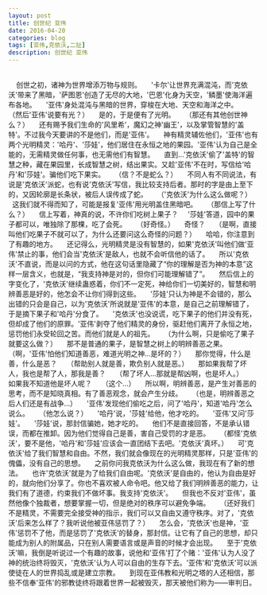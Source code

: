 ```yaml
---
layout: post
title: 创世纪 亚伟
date: 2016-04-20
categories: blog
tags: [亚伟,克依沃,二扯]
description: 创世纪 亚伟
---
```

<title>创世纪 亚伟 - 猫球社长</title>
<br>
&nbsp; &nbsp; 创世之初，诸神为世界增添万物与规则。  
&nbsp; &nbsp; '卡尔'让世界充满混沌，而'克依沃'带来了黑暗，'萨图恩'创造了无尽的大地，'巴恩'化身为天空，'鳞墨'使海洋遍布各地。  
&nbsp; &nbsp; '亚伟'身处混沌与黑暗的世界，穿梭在大地、天空和海洋之中。  
&nbsp; &nbsp; （然后'亚伟'说要有光？）  
&nbsp; &nbsp; 是的，于是便有了光明。  
&nbsp; &nbsp; （那还有其他创世神么？）  
&nbsp; &nbsp; 还有赐予我们生命的'风里希'，魔幻之神'幽王'，以及掌管智慧的'盖特'。不过我今天要讲的不是他们，而是'亚伟'。  
&nbsp; &nbsp; 神有精灵辅佐他们，'亚伟'也有两个光明精灵：'哈丹'、'莎娃'，他们居住在永恒之地的果园。'亚伟'认为自己是全能的，无需精灵做任何事，也无需他们有智慧。  
&nbsp; &nbsp; 直到…'克依沃'偷了'盖特'的智慧之种，藏在果园里，长成智慧之树，结出果实。又趁'亚伟'不在时，写信给'哈丹'和'莎娃'。骗他们吃下果实。  
&nbsp; &nbsp; （信？不是蛇么？）  
&nbsp; &nbsp; 不同人有不同说法，有说是'克依沃'派蛇，也有说'克依沃'写信，我比较支持后者。那时的字是由上至下的，又因轮廓是长条状，被后人误传成了蛇。  
&nbsp; &nbsp; （'克依沃'为什么这么做呢？）  
&nbsp; &nbsp; 这我们就不得而知了，可能是报复'亚伟'用光明盖住黑暗吧。  
&nbsp; &nbsp; （那信上写了什么？）  
&nbsp; &nbsp; 信上写着，神真的说，不许你们吃树上果子？  
&nbsp; &nbsp; '莎娃'答道，园中的果子都可以，唯独除了那棵，吃了会死。  
&nbsp; &nbsp; （好奇怪。）  
&nbsp; &nbsp; 奇怪？  
&nbsp; &nbsp; （是啊，直接叫他们吃果子不就可以了，为什么还要问这么奇怪的问题？）  
&nbsp; &nbsp; 哈哈，你注意到了有趣的地方。  
&nbsp; &nbsp; 还记得么，光明精灵是没有智慧的，如果'克依沃'叫他们做'亚伟'禁止的事，他们会当'克依沃'是敌人，也就不会听信他的话了。  
&nbsp; &nbsp; 所以'克依沃'不直说，而是以问的方式，他在这句话里隐藏了“你的理解是否为神的本意”这样一层含义，也就是，“我支持神是对的，但你们可能理解错了”。  
&nbsp; &nbsp; 然后信上的字变化了，'克依沃'继续蛊惑着，你们不一定死，神给你们一切美好的，智慧和明辨善恶是好的，他怎会不让你们得到这些。  
&nbsp; &nbsp; '莎娃'只认为神是不会错的，那么出错的只会是自己，以为'克依沃'所说就是'亚伟'的本意，是自己之前理解错了，于是摘下果子和'哈丹'分食了。  
&nbsp; &nbsp; '克依沃'也没说谎，吃下果子的他们并没有死，但却成了他们的原罪。'亚伟'剥夺了他们精灵的身份，驱赶他们离开了永恒之地，惩罚他们永受轮回之苦。而他们就是人的祖先。  
&nbsp; &nbsp; （为什么啊，只是偷吃了果子就要这么做？）  
&nbsp; &nbsp; 那不是普通的果子，是智慧之树上的明辨善恶之果。  
&nbsp; &nbsp; （啊，'亚伟'怕他们知道善恶，难道光明之神…是坏的？）  
&nbsp; &nbsp; 那你觉得，什么是善，什么是恶？  
&nbsp; &nbsp; （帮助别人就是善，欺负别人就是恶。）  
&nbsp; &nbsp; 那如果我帮了坏人，我也是帮了人，那我是善？  
&nbsp; &nbsp; （帮了坏人…那就是帮凶啊，也是坏人。）  
&nbsp; &nbsp; 如果我不知道他是坏人呢？  
&nbsp; &nbsp; （这个…）  
&nbsp; &nbsp; 所以啊，明辨善恶，是产生对善恶的思考，而不是知晓真相。有了善恶观念，就会产生分歧。  
&nbsp; &nbsp; （也是，明辨善恶之后人们还是有战争…）  
&nbsp; &nbsp; '亚伟'发现他们偷吃之后，问了'哈丹'，知道'哈丹'怎么说么。  
&nbsp; &nbsp; （他怎么说？）  
&nbsp; &nbsp; '哈丹'说，'莎娃'给他，他才吃的。  
&nbsp; &nbsp; '亚伟'又问'莎娃'。  
&nbsp; &nbsp; '莎娃'说，那封信骗她，她才吃的。  
&nbsp; &nbsp; 他们不是直接回答，不是承认错误，而都在推卸。因为他们觉得自己是善，害自己受罚的才是恶。  
&nbsp; &nbsp; （都怪'克依沃'，要不是他，'哈丹'和'莎娃'应该会一直团结下去吧。'克依沃'真坏。）  
&nbsp; &nbsp; 可'克依沃'给了我们智慧和自由。不然，我们就会像现在的光明精灵那样，只是'亚伟'的傀儡，没有自己的思想。  
&nbsp; &nbsp; 之前你问我克依沃为什么这么做，我现在有了新的想法。  
&nbsp; &nbsp; 也许'克依沃'就是为了给我们自由呢。'克依沃'是自由的，他认为自由是好的，就向他们分享了。你也不喜欢被人命令吧。他又给了我们明辨善恶的能力，让我们有了道德，约束我们不做坏事。我支持'克依沃'。  
&nbsp; &nbsp; 但我也不反对'亚伟'，虽然他像个独裁者，想要掌握一切，但是绝对的秩序可以避免争端。  
&nbsp; &nbsp; （还好我们不是精灵，不需要完全接受神的指示，我们可以又自由又遵守秩序。对了，'克依沃'后来怎么样了？我听说他被亚伟惩罚了？）  
&nbsp; &nbsp; 怎么会，'克依沃'也是神，'亚伟'惩罚不了他，而是惩罚了'克依沃'的替身，那封信。让它有了自己的思想，却只能成为别人的附属品，只在别人需要语言或是声音的时候才会出现。  
&nbsp; &nbsp; 至于'克依沃'嘛，我倒是听说过一个有趣的故事，说他和'亚伟'打了个赌：'亚伟'认为人没了神的统治终将毁灭，'克依沃'认为人可以自由的生存下去。'亚伟'和'克依沃'可以派使徒在人的世界捣乱或是建立宗教。  
&nbsp; &nbsp; 到现在亚伟教和光明之塔的人还相信，那些不信奉'亚伟'的邪教徒终将跟着世界一起被毁灭，那天被他们称为——审判日。  